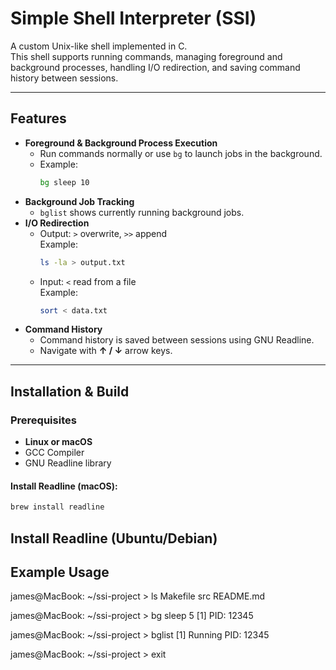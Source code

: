 # Simple Shell Interpreter (SSI)

A custom Unix-like shell implemented in C.  
This shell supports running commands, managing foreground and background processes, handling I/O redirection, and saving command history between sessions.

---

## Features
- **Foreground & Background Process Execution**  
  - Run commands normally or use `bg` to launch jobs in the background.
  - Example:  
    ```bash
    bg sleep 10
    ```
- **Background Job Tracking**
  - `bglist` shows currently running background jobs.
- **I/O Redirection**
  - Output: `>` overwrite, `>>` append  
    Example:  
    ```bash
    ls -la > output.txt
    ```
  - Input: `<` read from a file  
    Example:  
    ```bash
    sort < data.txt
    ```
- **Command History**
  - Command history is saved between sessions using GNU Readline.
  - Navigate with **↑ / ↓** arrow keys.

---

## Installation & Build
### Prerequisites
- **Linux or macOS**  
- GCC Compiler  
- GNU Readline library

#### Install Readline (macOS):
```bash
brew install readline
```
## Install Readline (Ubuntu/Debian)

## Example Usage
james@MacBook: ~/ssi-project > ls
Makefile  src  README.md

james@MacBook: ~/ssi-project > bg sleep 5
[1] PID: 12345

james@MacBook: ~/ssi-project > bglist
[1] Running PID: 12345

james@MacBook: ~/ssi-project > exit

